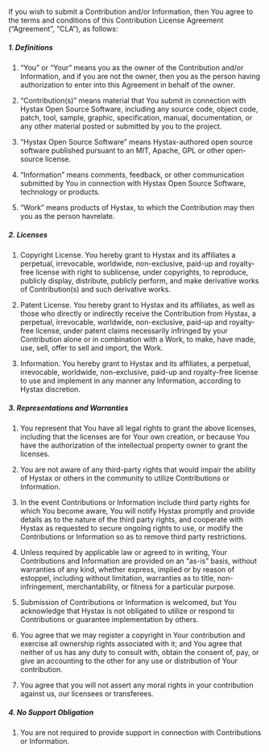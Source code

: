 If you wish to submit a Contribution and/or Information, then You agree to the terms and conditions of this Contribution License Agreement (“Agreement”, “CLA”), as follows:

##### 1. Definitions

1. “You” or “Your” means you as the owner of the Contribution and/or Information, and if you are not the owner, then you as the person having authorization to enter into this Agreement in behalf of the owner.

2. “Contribution(s)” means material that You submit in connection with Hystax Open Source Software, including any source code, object code, patch, tool, sample, graphic, specification, manual, documentation, or any other material posted or submitted by you to the project.

3. “Hystax Open Source Software” means Hystax-authored open source software published pursuant to an MIT, Apache, GPL or other open-source license.

4. “Information” means comments, feedback, or other communication submitted by You in connection with Hystax Open Source Software, technology or products.

5. “Work” means products of Hystax, to which the Contribution may then you as the person havrelate.

##### 2. Licenses

1. Copyright License. You hereby grant to Hystax and its affiliates a perpetual, irrevocable, worldwide, non-exclusive, paid-up and royalty-free license with right to sublicense, under copyrights, to reproduce, publicly display, distribute, publicly perform, and make derivative works of Contribution(s) and such derivative works.

2. Patent License. You hereby grant to Hystax and its affiliates, as well as those who directly or indirectly receive the Contribution from Hystax, a perpetual, irrevocable, worldwide, non-exclusive, paid-up and royalty-free license, under patent claims necessarily infringed by your Contribution alone or in combination with a Work, to make, have made, use, sell, offer to sell and import, the Work.

3. Information. You hereby grant to Hystax and its affiliates, a perpetual, irrevocable, worldwide, non-exclusive, paid-up and royalty-free license to use and implement in any manner any Information, according to Hystax discretion.

##### 3. Representations and Warranties

1. You represent that You have all legal rights to grant the above licenses, including that the licenses are for Your own creation, or because You have the authorization of the intellectual property owner to grant the licenses.

2. You are not aware of any third-party rights that would impair the ability of Hystax or others in the community to utilize Contributions or Information.

3. In the event Contributions or Information include third party rights for which You become aware, You will notify Hystax promptly and provide details as to the nature of the third party rights, and cooperate with Hystax as requested to secure ongoing rights to use, or modify the Contributions or Information so as to remove third party restrictions.

4. Unless required by applicable law or agreed to in writing, Your Contributions and Information are provided on an “as-is” basis, without warranties of any kind, whether express, implied or by reason of estoppel, including without limitation, warranties as to title, non-infringement, merchantability, or fitness for a particular purpose.

5. Submission of Contributions or Information is welcomed, but You acknowledge that Hystax is not obligated to utilize or respond to Contributions or guarantee implementation by others.

6. You agree that we may register a copyright in Your contribution and exercise all ownership rights associated with it; and You agree that neither of us has any duty to consult with, obtain the consent of, pay, or give an accounting to the other for any use or distribution of Your contribution.

7. You agree that you will not assert any moral rights in your contribution against us, our licensees or transferees.

##### 4. No Support Obligation

1. You are not required to provide support in connection with Contributions or Information.
